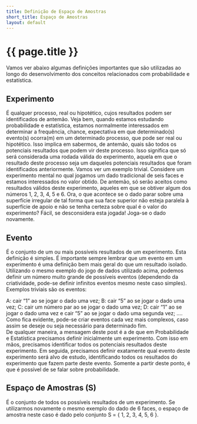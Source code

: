 ```yaml
---
title: Definição de Espaço de Amostras
short_title: Espaço de Amostras
layout: default
---
```


# <a name="title">{{ page.title }}</a>

Vamos ver abaixo algumas definições importantes que são utilizadas ao longo do desenvolvimento dos conceitos relacionados com probabilidade e estatística.

## Experimento

É qualquer processo, real ou hipotético, cujos resultados podem ser identificados de antemão.
Veja bem, quando estamos estudando probabilidade e estatística, estamos normalmente interessados em determinar a frequência, chance, expectativa em que determinado(s) evento(s) ocorra(m) em um determinado processo, que pode ser real ou hipotético. Isso implica em sabermos, de antemão, quais são todos os potenciais resultados que podem vir deste processo. Isso significa que só será considerada uma rodada válida do experimento, aquela em que o resultado deste processo seja um daqueles potenciais resultados que foram identificados anteriormente. Vamos ver um exemplo trivial. Considere um experimento mental no qual jogamos um dado tradicional de seis faces e estamos interessados no valor obtido. De antemão, só serão aceitos como resultados válidos deste experimento, aqueles em que se obtiver algum dos números 1, 2, 3, 4, 5 e 6. Ora, o que acontece se o dado parar sobre uma superfície irregular de tal forma que sua face superior não esteja paralela à superfície de apoio e não se tenha certeza sobre qual é o valor do experimento? Fácil, se desconsidera esta jogada! Joga-se o dado novamente.


## Evento
É o conjunto de um ou mais possíveis resultados de um experimento.
Esta definição é simples. É importante sempre lembrar que um evento em um experimento é uma definição bem mais geral do que um resultado isolado. Utilizando o mesmo exemplo do jogo de dados utilizado acima, podemos definir um número muito grande de possíveis eventos (dependendo da criatividade, pode-se definir infinitos eventos mesmo neste caso simples). Exemplos triviais são os eventos:

A: cair “1” ao se jogar o dado uma vez;
B: cair “5” ao se jogar o dado uma vez;
C: cair um número par ao se jogar o dado uma vez;
D: cair “1” ao se jogar o dado uma vez e cair “5” ao se jogar o dado uma segunda vez;
….
Como fica evidente, pode-se criar eventos cada vez mais complexos, caso assim se deseje ou seja necessário para determinado fim.
<br />
De qualquer maneira, a mensagem deste post é a de que em Probabilidade e Estatística precisamos definir inicialmente um experimento. Com isso em mãos, precisamos identificar todos os potenciais resultados deste experimento. Em seguida, precisamos definir exatamente qual evento deste experimento será alvo de estudo, identificando todos os resultados do experimento que fazem parte deste evento. Somente a partir deste ponto, é que é possível de se falar sobre probabilidade.
<br />

## Espaço de Amostras \(S\)
É o conjunto de todos os possíveis resultados de um experimento.
Se utilizarmos novamente o mesmo exemplo do dado de 6 faces, o espaço de amostra neste caso é dado pelo conjunto S = \{ 1, 2, 3, 4, 5, 6 \}.


